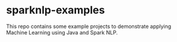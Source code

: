 # sparknlp-examples

This repo contains some example projects to demonstrate applying Machine Learning using Java and Spark NLP.